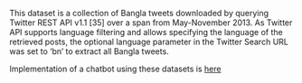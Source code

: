 This dataset is a collection of Bangla tweets downloaded by querying Twitter REST API v1.1 [35] over a span from May-November 2013. As Twitter API supports language filtering and allows specifying the language of the retrieved posts, the optional language parameter in the Twitter Search URL was set to ‘bn’ to extract all Bangla tweets.


Implementation of a chatbot using these datasets is [here](https://github.com/Ayubur/bangla-sentiment-analysis-chatbot)
